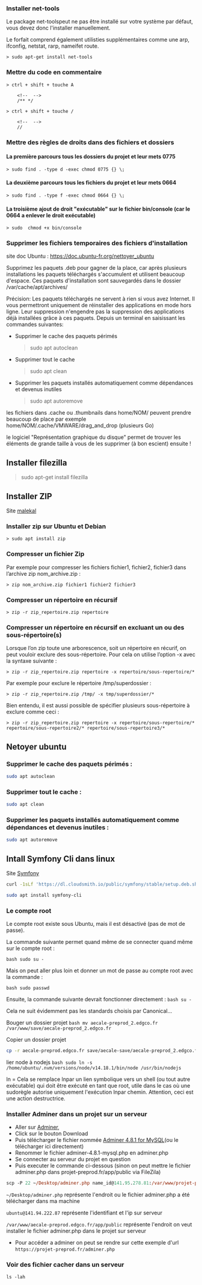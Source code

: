

### Installer net-tools

Le package net-toolspeut ne pas être installé sur votre système par défaut, vous devez donc l'installer manuellement.

Le forfait comprend également utilisties supplémentaires comme une arp, ifconfig, netstat, rarp, nameifet route.

    > sudo apt-get install net-tools

### Mettre du code en commentaire

    > ctrl + shift + touche A

        <!--  -->
        /** */

    > ctrl + shift + touche /

        <!--  -->
        //
    
### Mettre des règles de droits dans des fichiers et dossiers

#### La première parcours tous les dossiers du projet et leur mets 0775 

    > sudo find . -type d -exec chmod 0775 {} \;

#### La deuxième parcours tous les fichiers du projet et leur mets 0664

    > sudo find . -type f -exec chmod 0664 {} \;

#### La troisième ajout de droit "exécutable" sur le fichier bin/console (car le 0664 a enlever le droit exécutable)
    
    > sudo  chmod +x bin/console

### Supprimer les fichiers temporaires des fichiers d'installation

site doc Ubuntu : https://doc.ubuntu-fr.org/nettoyer_ubuntu

Supprimez les paquets .deb pour gagner de la place, car après plusieurs installations les paquets téléchargés s'accumulent et utilisent beaucoup d'espace. Ces paquets d'installation sont sauvegardés dans le dossier /var/cache/apt/archives/

Précision: Les paquets téléchargés ne servent à rien si vous avez Internet. Il vous permettront uniquement de réinstaller des applications en mode hors ligne. Leur suppression n'engendre pas la suppression des applications déjà installées grâce à ces paquets.
Depuis un terminal en saisissant les commandes suivantes:

- Supprimer le cache des paquets périmés

    > sudo apt autoclean

- Supprimer tout le cache 

    > sudo apt clean

- Supprimer les paquets installés automatiquement comme dépendances et devenus inutiles

    > sudo apt autoremove

les fichiers dans .cache ou .thumbnails dans home/NOM/ peuvent prendre beaucoup de place
par exemple home/NOM/.cache/VMWARE/drag_and_drop (plusieurs Go)

le logiciel "Représentation graphique du disque" permet de trouver les éléments de grande taille
à vous de les supprimer (à bon escient) ensuite !




## Installer filezilla

> sudo apt-get install filezilla

## Installer ZIP

Site [malekal](https://www.malekal.com/utiliser-la-commande-zip-pour-compresser-des-fichiers-sur-linux/)

### Installer zip sur Ubuntu et Debian

    > sudo apt install zip

### Compresser un fichier Zip

Par exemple pour compresser les fichiers fichier1, fichier2, fichier3 dans l’archive zip nom_archive.zip :

    > zip nom_archive.zip fichier1 fichier2 fichier3

### Compresser un répertoire en récursif

    > zip -r zip_repertoire.zip repertoire

### Compresser un répertoire en récursif en excluant un ou des sous-répertoire(s)

Lorsque l’on zip toute une arborescence, soit un répertoire en récurif, on peut vouloir exclure des sous-répertoire.
Pour cela on utilise l’option -x avec la syntaxe suivante :

    > zip -r zip_repertoire.zip repertoire -x repertoire/sous-repertoire/*

Par exemple pour exclure le répertoire /tmp/superdossier :

    > zip -r zip_repertoire.zip /tmp/ -x tmp/superdossier/*

Bien entendu, il est aussi possible de spécifier plusieurs sous-répertoire à exclure comme ceci :

    > zip -r zip_repertoire.zip repertoire -x repertoire/sous-repertoire/* repertoire/sous-repertoire2/* repertoire/sous-repertoire3/*

## Netoyer ubuntu

### Supprimer le cache des paquets périmés :
```bash
sudo apt autoclean
```

### Supprimer tout le cache :
```bash
sudo apt clean
```

### Supprimer les paquets installés automatiquement comme dépendances et devenus inutiles :
```bash
sudo apt autoremove
```

## Intall Symfony Cli dans linux

Site [Symfony](https://symfony.com/download)

```bash
curl -1sLf 'https://dl.cloudsmith.io/public/symfony/stable/setup.deb.sh' | sudo -E bash
```

```bash
sudo apt install symfony-cli
```

### Le compte root

Le compte root existe sous Ubuntu, mais il est désactivé (pas de mot de passe).

La commande suivante permet quand même de se connecter quand même sur le compte root :

``bash
sudo su -
``

Mais on peut aller plus loin et donner un mot de passe au compte root avec la commande :

``bash
sudo passwd
``

Ensuite, la commande suivante devrait fonctionner directement :
``bash
su -
``

Cela ne suit évidemment pas les standards choisis par Canonical...



Bouger un dossier projet
``bash
mv aecale-preprod_2.edgco.fr /var/www/save/aecale-preprod_2.edgco.fr
``


Copier un dossier projet

```bash
cp -r aecale-preprod.edgco.fr save/aecale-save/aecale-preprod_2.edgco.fr
```


lier node à nodejs
``bash
sudo ln -s /home/ubuntu/.nvm/versions/node/v14.18.1/bin/node /usr/bin/nodejs
``

ln =
Cela se remplace lnpar un lien symbolique vers un shell (ou tout autre exécutable) qui doit être exécuté en tant que root, utile dans le cas où une sudorègle autorise uniquement l'exécution lnpar chemin. Attention, ceci est une action destructrice.


### Installer Adminer dans un projet sur un serveur

- Aller sur [Adminer](https://www.adminer.org/), 
- Click sur le bouton Download 
- Puis télécharger le fichier nommée [Adminer 4.8.1 for MySQL](https://github.com/vrana/adminer/releases/download/v4.8.1/adminer-4.8.1-mysql.php)(ou le télécharger ici directement)
- Renommer le fichier adminer-4.8.1-mysql.php en adminer.php
- Se connecter au serveur du projet en question
- Puis executer le commande ci-dessous (sinon on peut mettre le fichier adminer.php dans projet-preprod.fr/app/public via FileZila)
```ps
scp -P 22 ~/Desktop/adminer.php name_id@141.95.278.81:/var/www/projet-preprod.fr/app/public
```
 `~/Desktop/adminer.php` représente l'endroit ou le fichier adminer.php a été télécharger dans ma machine

`ubuntu@141.94.222.87` représente l'identifiant et l'ip sur serveur

`/var/www/aecale-preprod.edgco.fr/app/public` représente l'endroit on veut installer le fichier adminer.php dans le projet sur serveur

- Pour accéder a adminer on peut se rendre sur cette exemple d'url `https://projet-preprod.fr/adminer.php`

### Voir des fichier cacher dans un serveur

```ps
ls -lah
```